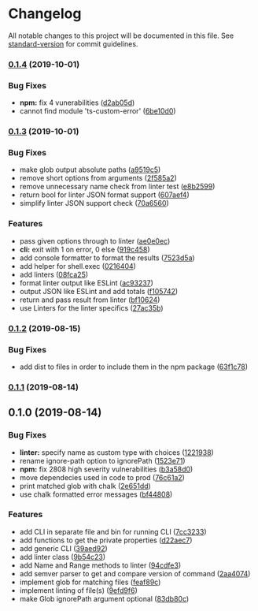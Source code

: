 # Changelog

All notable changes to this project will be documented in this file. See [standard-version](https://github.com/conventional-changelog/standard-version) for commit guidelines.

### [0.1.4](https://github.com/vidavidorra/global-linters/compare/v0.1.3...v0.1.4) (2019-10-01)

### Bug Fixes

- **npm:** fix 4 vunerabilities ([d2ab05d](https://github.com/vidavidorra/global-linters/commit/d2ab05d))
- cannot find module 'ts-custom-error' ([6be10d0](https://github.com/vidavidorra/global-linters/commit/6be10d0))

### [0.1.3](https://github.com/vidavidorra/global-linters/compare/v0.1.2...v0.1.3) (2019-10-01)

### Bug Fixes

- make glob output absolute paths ([a9519c5](https://github.com/vidavidorra/global-linters/commit/a9519c5))
- remove short options from arguments ([2f585a2](https://github.com/vidavidorra/global-linters/commit/2f585a2))
- remove unnecessary name check from linter test ([e8b2599](https://github.com/vidavidorra/global-linters/commit/e8b2599))
- return bool for linter JSON format support ([607aef4](https://github.com/vidavidorra/global-linters/commit/607aef4))
- simplify linter JSON support check ([70a6560](https://github.com/vidavidorra/global-linters/commit/70a6560))

### Features

- pass given options through to linter ([ae0e0ec](https://github.com/vidavidorra/global-linters/commit/ae0e0ec))
- **cli:** exit with 1 on error, 0 else ([919c458](https://github.com/vidavidorra/global-linters/commit/919c458))
- add console formatter to format the results ([7523d5a](https://github.com/vidavidorra/global-linters/commit/7523d5a))
- add helper for shell.exec ([0216404](https://github.com/vidavidorra/global-linters/commit/0216404))
- add linters ([08fca25](https://github.com/vidavidorra/global-linters/commit/08fca25))
- format linter output like ESLint ([ac93237](https://github.com/vidavidorra/global-linters/commit/ac93237))
- output JSON like ESLint and add totals ([f105742](https://github.com/vidavidorra/global-linters/commit/f105742))
- return and pass result from linter ([bf10624](https://github.com/vidavidorra/global-linters/commit/bf10624))
- use Linters for the linter specifics ([27ac35b](https://github.com/vidavidorra/global-linters/commit/27ac35b))

### [0.1.2](https://github.com/vidavidorra/global-linters/compare/v0.1.1...v0.1.2) (2019-08-15)

### Bug Fixes

- add dist to files in order to include them in the npm package ([63f1c78](https://github.com/vidavidorra/global-linters/commit/63f1c78))

### [0.1.1](https://github.com/vidavidorra/global-linters/compare/v0.1.0...v0.1.1) (2019-08-14)

## 0.1.0 (2019-08-14)

### Bug Fixes

- **linter:** specify name as custom type with choices ([1221938](https://github.com/vidavidorra/global-linters/commit/1221938))
- rename ignore-path option to ignorePath ([1523e71](https://github.com/vidavidorra/global-linters/commit/1523e71))
- **npm:** fix 2808 high severity vulnerabilities ([b3a58d0](https://github.com/vidavidorra/global-linters/commit/b3a58d0))
- move dependecies used in code to prod ([76c61a2](https://github.com/vidavidorra/global-linters/commit/76c61a2))
- print matched glob with chalk ([2e651dd](https://github.com/vidavidorra/global-linters/commit/2e651dd))
- use chalk formatted error messages ([bf44808](https://github.com/vidavidorra/global-linters/commit/bf44808))

### Features

- add CLI in separate file and bin for running CLI ([7cc3233](https://github.com/vidavidorra/global-linters/commit/7cc3233))
- add functions to get the private properties ([d22aec7](https://github.com/vidavidorra/global-linters/commit/d22aec7))
- add generic CLI ([39aed92](https://github.com/vidavidorra/global-linters/commit/39aed92))
- add linter class ([9b54c23](https://github.com/vidavidorra/global-linters/commit/9b54c23))
- add Name and Range methods to linter ([94cdfe3](https://github.com/vidavidorra/global-linters/commit/94cdfe3))
- add semver parser to get and compare version of command ([2aa4074](https://github.com/vidavidorra/global-linters/commit/2aa4074))
- implement glob for matching files ([feaf89c](https://github.com/vidavidorra/global-linters/commit/feaf89c))
- implement linting of file(s) ([9efd9f6](https://github.com/vidavidorra/global-linters/commit/9efd9f6))
- make Glob ignorePath argument optional ([83db80c](https://github.com/vidavidorra/global-linters/commit/83db80c))
